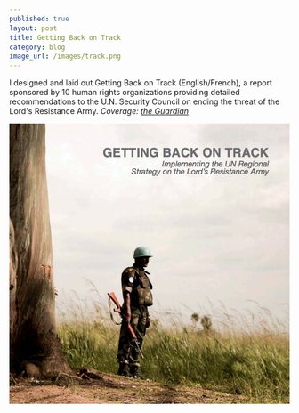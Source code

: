 ```yaml
---
published: true
layout: post
title: Getting Back on Track
category: blog
image_url: /images/track.png
---
```


I designed and laid out Getting Back on Track (English/French), a report sponsored by 10 human rights organizations providing detailed recommendations to the U.N. Security Council on ending the threat of the Lord's Resistance Army. *Coverage: [the Guardian](http://www.guardian.co.uk/global-development/2012/dec/18/ngo-un-kony-lords-resistance-army)*

[<img src="/images/track.png">](http://www.enoughproject.org/files/LRA_Joint_Report.pdf)
